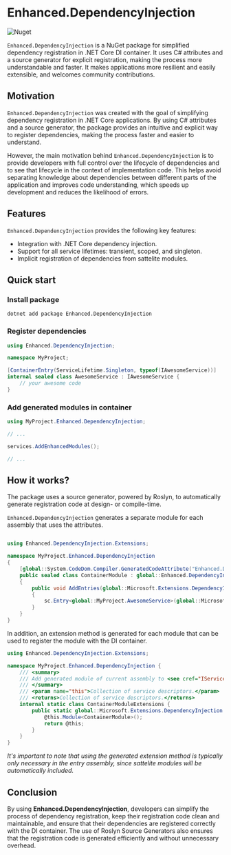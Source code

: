 # Enhanced.DependencyInjection 

![Nuget](https://img.shields.io/nuget/v/Enhanced.DependencyInjection?style=flat-square)

`Enhanced.DependencyInjection` is a NuGet package for simplified dependency registration in .NET Core DI container. It uses C# attributes and a source generator for explicit registration, making the process more understandable and faster. It makes applications more resilient and easily extensible, and welcomes community contributions.

## Motivation

`Enhanced.DependencyInjection` was created with the goal of simplifying dependency registration in .NET Core applications. By using C# attributes and a source generator, the package provides an intuitive and explicit way to register dependencies, making the process faster and easier to understand.

However, the main motivation behind `Enhanced.DependencyInjection` is to provide developers with full control over the lifecycle of dependencies and to see that lifecycle in the context of implementation code. This helps avoid separating knowledge about dependencies between different parts of the application and improves code understanding, which speeds up development and reduces the likelihood of errors.

## Features
`Enhanced.DependencyInjection` provides the following key features:

- Integration with .NET Core dependency injection.
- Support for all service lifetimes: transient, scoped, and singleton.
- Implicit registration of dependencies from sattelite modules.

## Quick start

### Install package
```shell
dotnet add package Enhanced.DependencyInjection
```

### Register dependencies
```csharp
using Enhanced.DependencyInjection;

namespace MyProject;

[ContainerEntry(ServiceLifetime.Singleton, typeof(IAwesomeService))]
internal sealed class AwesomeService : IAwesomeService {
    // your awesome code
}
```

### Add generated modules in container
```csharp
using MyProject.Enhanced.DependencyInjection;

// ... 

services.AddEnhancedModules();

// ...
```

## How it works?

The package uses a source generator, powered by Roslyn, to automatically generate registration code at design- or compile-time.

`Enhanced.DependencyInjection` generates a separate module for each assembly that uses the attributes.

```csharp

using Enhanced.DependencyInjection.Extensions;

namespace MyProject.Enhanced.DependencyInjection
{
    [global::System.CodeDom.Compiler.GeneratedCodeAttribute("Enhanced.DependencyInjection.CodeGeneration", "1.0.1")]
    public sealed class ContainerModule : global::Enhanced.DependencyInjection.Modules.IContainerModule
    {
        public void AddEntries(global::Microsoft.Extensions.DependencyInjection.IServiceCollection sc)
        {
            sc.Entry<global::MyProject.AwesomeService>(global::Microsoft.Extensions.DependencyInjection.ServiceLifetime.Singleton, typeof(global::MyProject.IAwesomeService));
        }
    }
}

```

In addition, an extension method is generated for each module that can be used to register the module with the DI container.

```csharp
using Enhanced.DependencyInjection.Extensions;

namespace MyProject.Enhanced.DependencyInjection {
    /// <summary>
    /// Add generated module of current assembly to <see cref="IServiceCollection" />.
    /// </summary>
    /// <param name="this">Collection of service descriptors.</param>
    /// <returns>Collection of service descriptors.</returns>
    internal static class ContainerModuleExtensions {
        public static global::Microsoft.Extensions.DependencyInjection.IServiceCollection AddEnhancedModules(this global::Microsoft.Extensions.DependencyInjection.IServiceCollection @this) {
            @this.Module<ContainerModule>();
            return @this;
        }
    }
}
```

*It's important to note that using the generated extension method is typically only necessary in the entry assembly, since sattelite modules will be automatically included.*

## Conclusion
By using **Enhanced.DependencyInjection**, developers can simplify the process of dependency registration, keep their registration code clean and maintainable, and ensure that their dependencies are registered correctly with the DI container. The use of Roslyn Source Generators also ensures that the registration code is generated efficiently and without unnecessary overhead.
